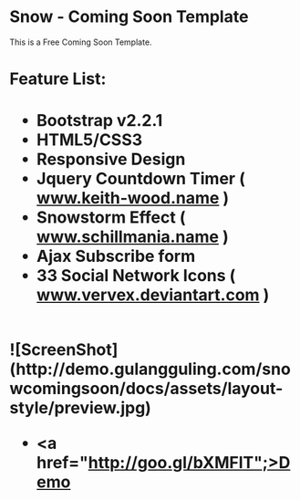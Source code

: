 <h1>Snow - Coming Soon Template </h1>
This is a Free Coming Soon Template.

<h1>Feature List:<h1/>

* Bootstrap v2.2.1
* HTML5/CSS3
* Responsive Design
* Jquery Countdown Timer ( www.keith-wood.name )
* Snowstorm Effect ( www.schillmania.name )
* Ajax Subscribe form
* 33 Social Network Icons ( www.vervex.deviantart.com )

<br/>
![ScreenShot](http://demo.gulangguling.com/snowcomingsoon/docs/assets/layout-style/preview.jpg)
 
+ <a href="http://goo.gl/bXMFlT";>Demo</a>

 
